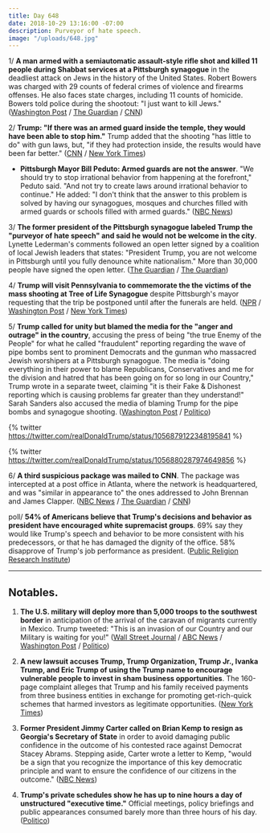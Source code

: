 ```yaml
---
title: Day 648
date: 2018-10-29 13:16:00 -07:00
description: Purveyor of hate speech.
image: "/uploads/648.jpg"
---
```


1/ **A man armed with a semiautomatic assault-style rifle shot and killed 11 people during Shabbat services at a Pittsburgh synagogue** in the deadliest attack on Jews in the history of the United States. Robert Bowers was charged with 29 counts of federal crimes of violence and firearms offenses. He also faces state charges, including 11 counts of homicide. Bowers told police during the shootout: "I just want to kill Jews." ([Washington Post](https://www.washingtonpost.com/nation/2018/10/27/pittsburgh-police-responding-active-shooting-squirrel-hill-area/) / [The Guardian](https://www.theguardian.com/us-news/2018/oct/29/pittsburgh-shooting-suspect-robert-bowers-court) / [CNN](https://www.cnn.com/2018/10/28/us/pittsburgh-synagogue-shooting/index.html))

2/ **Trump: "If there was an armed guard inside the temple, they would have been able to stop him."** Trump added that the shooting "has little to do" with gun laws, but, "if they had protection inside, the results would have been far better." ([CNN](https://www.cnn.com/2018/10/27/politics/trump-jba-death-penalty-pittsburgh/index.html) / [New York Times](https://www.nytimes.com/2018/10/27/us/politics/trump-pittsburgh-synagogue-shooting.html))

* **Pittsburgh Mayor Bill Peduto: Armed guards are not the answer**. "We should try to stop irrational behavior from happening at the forefront," Peduto said. "And not try to create laws around irrational behavior to continue." He added: "I don't think that the answer to this problem is solved by having our synagogues, mosques and churches filled with armed guards or schools filled with armed guards." ([NBC News](https://www.nbcnews.com/politics/donald-trump/pittsburgh-mayor-trump-armed-guards-are-not-answer-n925341))

3/ **The former president of the Pittsburgh synagogue labeled Trump the "purveyor of hate speech" and said he would not be welcome in the city**. Lynette Lederman's comments followed an open letter signed by a coalition of local Jewish leaders that states: "President Trump, you are not welcome in Pittsburgh until you fully denounce white nationalism." More than 30,000 people have signed the open letter. ([The Guardian](https://www.theguardian.com/us-news/2018/oct/29/pittsburgh-shooting-trump-not-welcome) / [The Guardian](https://www.washingtonpost.com/nation/2018/10/29/he-is-not-welcome-here-thousands-support-pittsburgh-jewish-leaders-calling-trump-denounce-white-nationalism/))

4/ **Trump will visit Pennsylvania to commemorate the the victims of the mass shooting at Tree of Life Synagogue** despite Pittsburgh's mayor requesting that the trip be postponed until after the funerals are held. ([NPR](https://www.npr.org/2018/10/29/661845687/president-trump-to-visit-pittsburgh-after-deadly-synagogue-shooting) / [Washington Post](https://www.washingtonpost.com/politics/president-trump-first-lady-to-visit-pennsylvania-on-tuesday-to-commemorate-synagogue-mass-shooting-victims/2018/10/29/d7bb657e-db9a-11e8-b732-3c72cbf131f2_story.html) / [New York Times](https://www.nytimes.com/2018/10/29/us/politics/trump-pittsburgh-synagogue-shooting.html))

5/ **Trump called for unity but blamed the media for the "anger and outrage" in the country**, accusing the press of being "the true Enemy of the People" for what he called "fraudulent" reporting regarding the wave of pipe bombs sent to prominent Democrats and the gunman who massacred Jewish worshipers at a Pittsburgh synagogue. The media is "doing everything in their power to blame Republicans, Conservatives and me for the division and hatred that has been going on for so long in our Country," Trump wrote in a separate tweet, claiming "it is their Fake & Dishonest reporting which is causing problems far greater than they understand!" Sarah Sanders also accused the media of blaming Trump for the pipe bombs and synagogue shooting. ([Washington Post](https://www.washingtonpost.com/politics/trump-renews-attacks-on-media-as-the-true-enemy-of-the-people/2018/10/29/9ebc62ee-db60-11e8-85df-7a6b4d25cfbb_story.html) / [Politico](https://www.politico.com/story/2018/10/29/trump-slams-fraudulent-media-945103))

{% twitter https://twitter.com/realDonaldTrump/status/1056879122348195841 %}

{% twitter https://twitter.com/realDonaldTrump/status/1056880287974649856 %}

6/ **A third suspicious package was mailed to CNN**. The package was intercepted at a post office in Atlanta, where the network is headquartered, and was "similar in appearance to" the ones addressed to John Brennan and James Clapper. ([NBC News](https://www.nbcnews.com/news/us-news/new-suspicious-package-addressed-cnn-discovered-atlanta-mail-facility-n925636) / [The Guardian](https://www.theguardian.com/us-news/2018/oct/29/cnn-suspicious-package-intercepted-atlanta) / [CNN](https://www.cnn.com/2018/10/29/media/cnn-atlanta-suspicious-package/index.html))

poll/ **54% of Americans believe that Trump's decisions and behavior as president have encouraged white supremacist groups**. 69% say they would like Trump's speech and behavior to be more consistent with his predecessors, or that he has damaged the dignity of the office. 58% disapprove of Trump's job performance as president. ([Public Religion Research Institute](https://www.prri.org/research/partisan-polarization-dominates-trump-era-findings-from-the-2018-american-values-survey/))

---

## Notables.

1. **The U.S. military will deploy more than 5,000 troops to the southwest border** in anticipation of the arrival of the caravan of migrants currently in Mexico. Trump tweeted: "This is an invasion of our Country and our Military is waiting for you!" ([Wall Street Journal](https://www.wsj.com/articles/military-to-deploy-5-000-troops-to-southern-border-u-s-officials-say-1540820650) / [ABC News](https://abcnews.go.com/Politics/us-military-readying-send-5000-troops-border-officials/story?id=58830081) / [Washington Post](https://www.washingtonpost.com/world/national-security/white-house-prepares-large-troop-deployment-to-deter-migrant-caravan/2018/10/29/e13a360e-db84-11e8-b732-3c72cbf131f2_story.html) / [Politico](https://www.politico.com/story/2018/10/29/trump-military-caravan-migrants-945683))

2. **A new lawsuit accuses Trump, Trump Organization, Trump Jr., Ivanka Trump, and Eric Trump of using the Trump name to encourage vulnerable people to invest in sham business opportunities**. The 160-page complaint alleges that Trump and his family received payments from three business entities in exchange for promoting get-rich-quick schemes that harmed investors as legitimate opportunities. ([New York Times](https://www.nytimes.com/2018/10/29/nyregion/trump-acn-lawsuit.html))

3. **Former President Jimmy Carter called on Brian Kemp to resign as Georgia's Secretary of State** in order to avoid damaging public confidence in the outcome of his contested race against Democrat Stacey Abrams. Stepping aside, Carter wrote a letter to Kemp, "would be a sign that you recognize the importance of this key democratic principle and want to ensure the confidence of our citizens in the outcome." ([NBC News](https://www.nbcnews.com/politics/elections/jimmy-carter-calls-georgia-gop-candidate-resign-secretary-state-n925531))

4. **Trump's private schedules show he has up to nine hours a day of unstructured "executive time."** Official meetings, policy briefings and public appearances consumed barely more than three hours of his day. ([Politico](https://www.politico.com/story/2018/10/29/trump-daily-schedule-executive-time-944996))